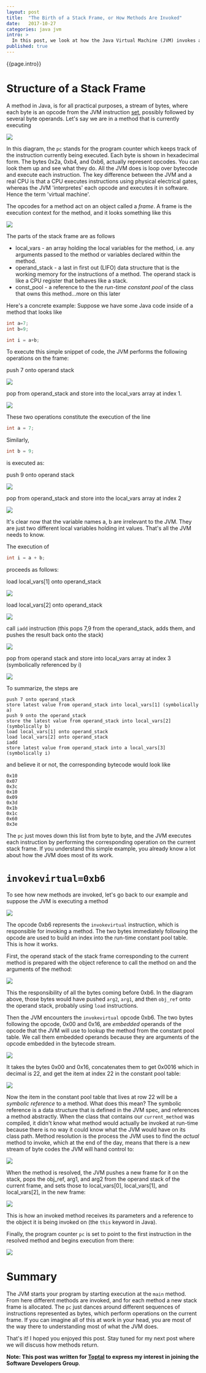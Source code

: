 ```yaml
---
layout: post
title:  "The Birth of a Stack Frame, or How Methods Are Invoked"
date:   2017-10-27
categories: java jvm
intro: >
  In this post, we look at how the Java Virtual Machine (JVM) invokes a method by creating a stack frame.
published: true
---
```

{{page.intro}}

# Structure of a Stack Frame

A method in Java, is for all practical purposes, a stream of bytes, where each byte is an opcode from the JVM instruction [set](https://docs.oracle.com/javase/specs/jvms/se8/html/jvms-6.html), possibly followed by several byte operands. Let's say we are in a method that is currently executing

![](/images/birth-of-a-stack-frame/1.png)

In this diagram, the `pc` stands for the program counter which keeps track of the instruction currently being executed. Each byte is shown in hexadecimal form. The bytes 0x2a, 0xb4, and 0xb6, actually represent opcodes. You can look them up and see what they do. All the JVM does is loop over bytecode and execute each instruction. The key difference between the JVM and a real CPU is that a CPU executes instructions using physical electrical gates, whereas the JVM 'interpretes' each opcode and executes it in software. Hence the term 'virtual machine'.

The opcodes for a method act on an object called a *frame*. A frame is the execution context for the method, and it looks something like this

![](/images/birth-of-a-stack-frame/2.png)

The parts of the stack frame are as follows

* local_vars - an array holding the local variables for the method, i.e. any arguments passed to the method or variables declared within the method.
* operand_stack - a last in first out (LIFO) data structure that is the working memory for the instructions of a method. The operand stack is like a CPU register that behaves like a stack.
* const_pool - a reference to the the *run-time constant pool* of the class that owns this method...more on this later

Here's a concrete example: Suppose we have some Java code inside of a method that looks like

```java
int a=7;
int b=9;

int i = a+b;
```

To execute this simple snippet of code, the JVM performs the following operations on the frame:

push 7 onto operand stack

![](/images/birth-of-a-stack-frame/3.png)

pop from operand_stack and store into the local_vars array at index 1.

![](/images/birth-of-a-stack-frame/4.png)

These two operations constitute the execution of the line

```java
int a = 7;
```

Similarly,

```java
int b = 9;
```

is executed as:

push 9 onto operand stack

![](/images/birth-of-a-stack-frame/5.png)

pop from operand_stack and store into the local_vars array at index 2

![](/images/birth-of-a-stack-frame/6.png)

It's clear now that the variable names a, b are irrelevant to the JVM. They are just two different local variables holding int values. That's all the JVM needs to know.

The execution of

```java
int i = a + b;
```

proceeds as follows:

load local_vars[1] onto operand_stack

![](/images/birth-of-a-stack-frame/7.png)

load local_vars[2] onto operand_stack

![](/images/birth-of-a-stack-frame/8.png)

call `iadd` instruction (this pops 7,9 from the operand_stack, adds them, and pushes the result back onto the stack)

![](/images/birth-of-a-stack-frame/9.png)

pop from operand stack and store into local_vars array at index 3 (symbolically referenced by i)

![](/images/birth-of-a-stack-frame/10.png)

To summarize, the steps are

```
push 7 onto operand_stack
store latest value from operand_stack into local_vars[1] (symbolically a)
push 9 onto the operand_stack
store the latest value from operand_stack into local_vars[2] (symbolically b)
load local_vars[1] onto operand_stack
load local_vars[2] onto operand_stack
iadd
store latest value from operand_stack into a local_vars[3] (symbolically i)
```

and believe it or not, the corresponding bytecode would look like

```
0x10
0x07
0x3c
0x10
0x09
0x3d
0x1b
0x1c
0x60
0x3e
```

The `pc` just moves down this list from byte to byte, and the JVM executes each instruction by performing the corresponding operation on the current stack frame. If you understand this simple example, you already know a lot about how the JVM does most of its work.

# `invokevirtual=0xb6`

To see how new methods are invoked, let's go back to our example and suppose the JVM is executing a method

![](/images/birth-of-a-stack-frame/1.png)

The opcode 0xb6 represents the `invokevirtual` instruction, which is responsible for invoking a method. The two bytes immediately following the opcode are used to build an index into the run-time constant pool table. This is how it works.

First, the operand stack of the stack frame corresponding to the current method is prepared with the object reference to call the method on and the arguments of the method:

![](/images/birth-of-a-stack-frame/11.png)

This the responsibility of all the bytes coming before 0xb6. In the diagram above, those bytes would have pushed `arg2`, `arg1`, and then `obj_ref` onto the operand stack, probably using `load` instructions.

Then the JVM encounters the `invokevirtual` opcode 0xb6. The two bytes following the opcode, 0x00 and 0x16, are *embedded* operands of the opcode that the JVM will use to lookup the method from the constant pool table. We call them embedded operands because they are arguments of the opcode embedded in the bytecode stream.

![](/images/birth-of-a-stack-frame/12.png)

It takes the bytes 0x00 and 0x16, concatenates them to get 0x0016 which in decimal is 22, and get the item at index 22 in the constant pool table:

![](/images/birth-of-a-stack-frame/13.png)

Now the item in the constant pool table that lives at row 22 will be a *symbolic reference* to a method. What does this mean? The symbolic reference is a data structure that is defined in the JVM spec, and references a method abstractly. When the class that contains our `current_method` was compiled, it didn't know what method would actually be invoked at run-time because there is no way it could know what the JVM would have on its class path. Method resolution is the process the JVM uses to find the *actual* method to invoke, which at the end of the day, means that there is a new stream of byte codes the JVM will hand control to:

![](/images/birth-of-a-stack-frame/14.png)

When the method is resolved, the JVM pushes a new frame for it on the stack, pops the obj_ref, arg1, and arg2 from the operand stack of the current frame, and sets those to local_vars[0], local_vars[1], and local_vars[2], in the new frame:

![](/images/birth-of-a-stack-frame/15.png)

This is how an invoked method receives its parameters and a reference to the object it is being invoked on (the `this` keyword in Java).

Finally, the program counter `pc` is set to point to the first instruction in the resolved method and begins execution from there:

![](/images/birth-of-a-stack-frame/16.png)

# Summary
The JVM starts your program by starting execution at the `main` method. From here different methods are invoked, and for each method a new stack frame is allocated. The `pc` just dances around different sequences of instructions represented as bytes, which perform operations on the current frame. If you can imagine all of this at work in your head, you are most of the way there to understanding most of what the JVM does.

That's it! I hoped you enjoyed this post. Stay tuned for my next post where we will discuss how methods return.

**Note: This post was written for [Toptal](http://www.toptal.com) to express my interest in joining the Software Developers Group**.
